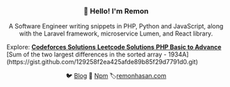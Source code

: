 <h3 align="center">👋 Hello! I'm Remon</h3>
<P  align="center">A Software Engineer writing snippets in PHP, Python and JavaScript, along with the Laravel framework, microservice Lumen, and React library.</P>
 Explore:
 <a href="https://github.com/Remonhasan/codeforces">
  <strong>Codeforces Solutions</strong>
</a>
 <a href="https://github.com/Remonhasan/leetcode-solutions">
  <strong>Leetcode Solutions</strong>
</a>
 <a href="https://github.com/Remonhasan/php-basic-to-advance">
  <strong>PHP Basic to Advance</strong>
</a>
[Sum of the two largest differences in the sorted array - 1934A](https://gist.github.com/129258f2ea425afde89b85f29d7791d0.git) <br />
<p align="center">
  🐦 <a href="https://dev.to/remonhasan">Blog</a> 🐹
  <a href="https://www.npmjs.com/~remonhasan">Npm</a>
  🏷️<a href="https://remonhasan.com/">remonhasan.com</a>
</p>

